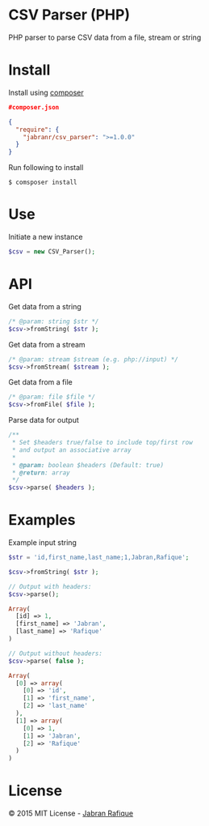 # CSV Parser (PHP)

PHP parser to parse CSV data from a file, stream or string


# Install
Install using [composer](http://getcomposer.org)

```json
#composer.json

{
  "require": {
    "jabranr/csv_parser": ">=1.0.0"
  }
}
```

Run following to install
```shell
$ comsposer install
```

# Use
Initiate a new instance
```php
$csv = new CSV_Parser();
```

# API

Get data from a string
```php
/* @param: string $str */
$csv->fromString( $str );
```

Get data from a stream
```php
/* @param: stream $stream (e.g. php://input) */
$csv->fromStream( $stream );
```

Get data from a file
```php
/* @param: file $file */
$csv->fromFile( $file );
```

Parse data for output
```php
/** 
 * Set $headers true/false to include top/first row 
 * and output an associative array
 *
 * @param: boolean $headers (Default: true)
 * @return: array
 */
$csv->parse( $headers );
```

# Examples

Example input string
```php
$str = 'id,first_name,last_name;1,Jabran,Rafique';

$csv->fromString( $str );

// Output with headers:
$csv->parse();

Array(
  [id] => 1,
  [first_name] => 'Jabran',
  [last_name] => 'Rafique'
)

// Output without headers:
$csv->parse( false );

Array(
  [0] => array(
    [0] => 'id',
    [1] => 'first_name',
    [2] => 'last_name'
  ),
  [1] => array(
    [0] => 1,
    [1] => 'Jabran',
    [2] => 'Rafique'
  )
)
```

# License
&copy; 2015 MIT License - [Jabran Rafique](http://jabran.me)
